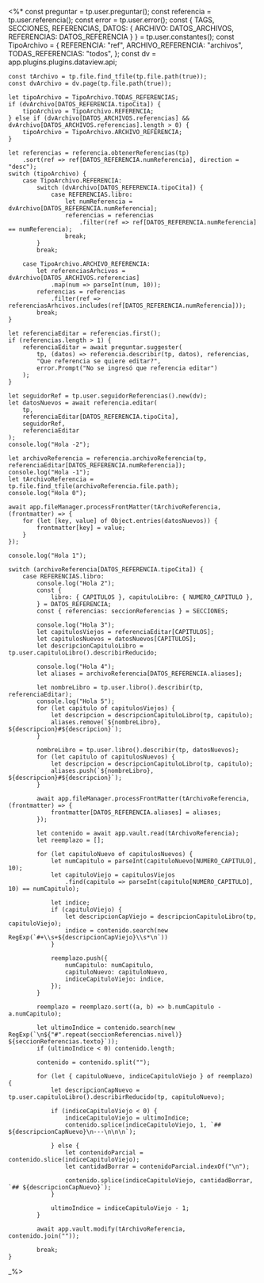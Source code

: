 <%*
    const preguntar = tp.user.preguntar(); 
    const referencia = tp.user.referencia();
    const error = tp.user.error();
    const { TAGS, SECCIONES, REFERENCIAS, DATOS: { 
        ARCHIVO: DATOS_ARCHIVOS, REFERENCIAS: DATOS_REFERENCIA 
    } } = tp.user.constantes();
    const TipoArchivo = {
        REFERENCIA: "ref",
        ARCHIVO_REFERENCIA: "archivos",
        TODAS_REFERENCIAS: "todos",
    };
    const dv = app.plugins.plugins.dataview.api;

    const tArchivo = tp.file.find_tfile(tp.file.path(true));
    const dvArchivo = dv.page(tp.file.path(true));

    let tipoArchivo = TipoArchivo.TODAS_REFERENCIAS;
    if (dvArchivo[DATOS_REFERENCIA.tipoCita]) {
        tipoArchivo = TipoArchivo.REFERENCIA;
    } else if (dvArchivo[DATOS_ARCHIVOS.referencias] && dvArchivo[DATOS_ARCHIVOS.referencias].length > 0) {
        tipoArchivo = TipoArchivo.ARCHIVO_REFERENCIA;
    }

    let referencias = referencia.obtenerReferencias(tp)
        .sort(ref => ref[DATOS_REFERENCIA.numReferencia], direction = "desc");
    switch (tipoArchivo) {
        case TipoArchivo.REFERENCIA:
            switch (dvArchivo[DATOS_REFERENCIA.tipoCita]) {
                case REFERENCIAS.libro:
                    let numReferencia = dvArchivo[DATOS_REFERENCIA.numReferencia];
                    referencias = referencias
                        .filter(ref => ref[DATOS_REFERENCIA.numReferencia] == numReferencia);
                    break;
            }
            break;

        case TipoArchivo.ARCHIVO_REFERENCIA:
            let referenciasArhcivos = dvArchivo[DATOS_ARCHIVOS.referencias]
                .map(num => parseInt(num, 10));
            referencias = referencias
                .filter(ref => referenciasArhcivos.includes(ref[DATOS_REFERENCIA.numReferencia]));
            break;
    }

    let referenciaEditar = referencias.first();
    if (referencias.length > 1) {
        referenciaEditar = await preguntar.suggester(
            tp, (datos) => referencia.describir(tp, datos), referencias,
            "Que referencia se quiere editar?",
            error.Prompt("No se ingresó que referencia editar")
        );
    }

    let seguidorRef = tp.user.seguidorReferencias().new(dv);
    let datosNuevos = await referencia.editar(
        tp,
        referenciaEditar[DATOS_REFERENCIA.tipoCita], 
        seguidorRef, 
        referenciaEditar
    );
    console.log("Hola -2");

    let archivoReferencia = referencia.archivoReferencia(tp, referenciaEditar[DATOS_REFERENCIA.numReferencia]);
    console.log("Hola -1");
    let tArchivoReferencia = tp.file.find_tfile(archivoReferencia.file.path);
    console.log("Hola 0");

    await app.fileManager.processFrontMatter(tArchivoReferencia, (frontmatter) => {
        for (let [key, value] of Object.entries(datosNuevos)) {
            frontmatter[key] = value;
        }
    });

    console.log("Hola 1");

    switch (archivoReferencia[DATOS_REFERENCIA.tipoCita]) {
        case REFERENCIAS.libro:
            console.log("Hola 2");
            const { 
                libro: { CAPITULOS }, capituloLibro: { NUMERO_CAPITULO },
            } = DATOS_REFERENCIA;
            const { referencias: seccionReferencias } = SECCIONES;

            console.log("Hola 3");
            let capitulosViejos = referenciaEditar[CAPITULOS];
            let capitulosNuevos = datosNuevos[CAPITULOS];
            let descripcionCapituloLibro = tp.user.capituloLibro().describirReducido;

            console.log("Hola 4");
            let aliases = archivoReferencia[DATOS_REFERENCIA.aliases];

            let nombreLibro = tp.user.libro().describir(tp, referenciaEditar);
            console.log("Hola 5");
            for (let capitulo of capitulosViejos) {
                let descripcion = descripcionCapituloLibro(tp, capitulo);
                aliases.remove(`${nombreLibro}, ${descripcion}#${descripcion}`);
            }

            nombreLibro = tp.user.libro().describir(tp, datosNuevos);
            for (let capitulo of capitulosNuevos) {
                let descripcion = descripcionCapituloLibro(tp, capitulo);
                aliases.push(`${nombreLibro}, ${descripcion}#${descripcion}`);
            }

            await app.fileManager.processFrontMatter(tArchivoReferencia, (frontmatter) => {
                frontmatter[DATOS_REFERENCIA.aliases] = aliases;
            });

            let contenido = await app.vault.read(tArchivoReferencia);
            let reemplazo = [];

            for (let capituloNuevo of capitulosNuevos) {
                let numCapitulo = parseInt(capituloNuevo[NUMERO_CAPITULO], 10);
                let capituloViejo = capitulosViejos
                    .find(capitulo => parseInt(capitulo[NUMERO_CAPITULO], 10) == numCapitulo);

                let indice;
                if (capituloViejo) {
                    let descripcionCapViejo = descripcionCapituloLibro(tp, capituloViejo);
                    indice = contenido.search(new RegExp(`#+\\s+${descripcionCapViejo}\\s*\n`))
                }

                reemplazo.push({
                    numCapitulo: numCapitulo,
                    capituloNuevo: capituloNuevo,
                    indiceCapituloViejo: indice,
                });
            }

            reemplazo = reemplazo.sort((a, b) => b.numCapitulo - a.numCapitulo);

            let ultimoIndice = contenido.search(new RegExp(`\n${"#".repeat(seccionReferencias.nivel)} ${seccionReferencias.texto}`));
            if (ultimoIndice < 0) contenido.length;

            contenido = contenido.split("");

            for (let { capituloNuevo, indiceCapituloViejo } of reemplazo) {
                let descripcionCapNuevo = tp.user.capituloLibro().describirReducido(tp, capituloNuevo);

                if (indiceCapituloViejo < 0) { 
                    indiceCapituloViejo = ultimoIndice;
                    contenido.splice(indiceCapituloViejo, 1, `## ${descripcionCapNuevo}\n---\n\n\n`);

                } else {
                    let contenidoParcial = contenido.slice(indiceCapituloViejo);
                    let cantidadBorrar = contenidoParcial.indexOf("\n");

                    contenido.splice(indiceCapituloViejo, cantidadBorrar, `## ${descripcionCapNuevo}`);
                }

                ultimoIndice = indiceCapituloViejo - 1;
            }

            await app.vault.modify(tArchivoReferencia, contenido.join(""));

            break;
    }
_%>